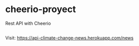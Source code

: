 # cheerio-proyect
Rest API with Cheerio

##
Visit: https://api-climate-change-news.herokuapp.com/news
